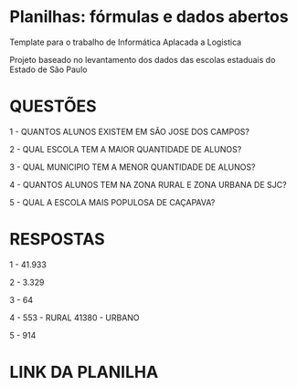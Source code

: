 # Planilhas: fórmulas e dados abertos

Template para o trabalho de Informática Aplacada a Logistica 

Projeto baseado no levantamento dos dados das escolas estaduais do Estado de São Paulo

# QUESTÕES  
1 - QUANTOS ALUNOS EXISTEM EM SÃO JOSE DOS CAMPOS?

2 - QUAL ESCOLA TEM A MAIOR QUANTIDADE DE ALUNOS?

3 - QUAL MUNICIPIO TEM A MENOR QUANTIDADE DE ALUNOS?

4 - QUANTOS ALUNOS TEM NA ZONA RURAL E ZONA URBANA DE SJC?

5 - QUAL A ESCOLA MAIS POPULOSA DE CAÇAPAVA?

# RESPOSTAS

1 - 41.933

2 - 3.329

3 - 64

4 - 553 - RURAL
    41380 - URBANO
    
5 - 914     


# LINK DA PLANILHA
  

